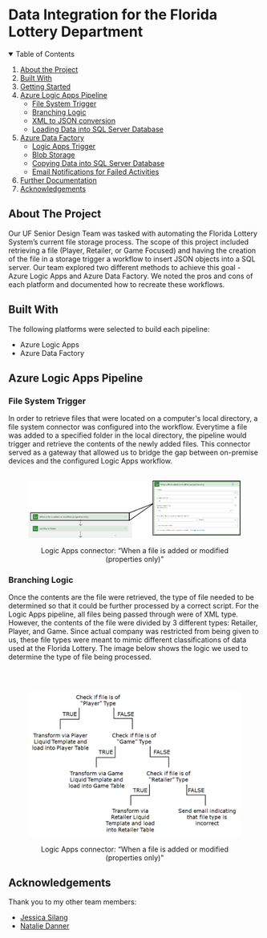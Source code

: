 # Data Integration for the Florida Lottery Department

<!-- TABLE OF CONTENTS -->
<!-- TABLE OF CONTENTS -->
<details open="open">
  <summary>Table of Contents</summary>
  <ol>
    <li><a href="#about-the-project">About the Project</a></li>
    <li><a href="#built-with">Built With</a></li>
    <li><a href="#getting-started">Getting Started</a></li>
    <li><a href="#azure-logic-apps-pipeline">Azure Logic Apps Pipeline</a>
        <ul>
          <li><a href="#file-system-trigger">File System Trigger</a></li>
          <li><a href="#branching-logic">Branching Logic</a></li>
          <li><a href="#xml-to-json-conversion">XML to JSON conversion</a></li>
          <li><a href="#loading-entries-into-SQL-Server-database">Loading Data into SQL Server Database</a></li>
      </ul>
    </li>
    <li><a href="#azure-data-factory">Azure Data Factory</a>
        <ul>
          <li><a href="#logic-apps-trigger">Logic Apps Trigger</a></li>
          <li><a href="#blob-storage">Blob Storage</a></li>
          <li><a href="#copying-data-into-SQL-Server-Database">Copying Data into SQL Server Database</a></li>
          <li><a href="#email-notifications-for-failed-activities">Email Notifications for Failed Activities</a></li>
      </ul>
    </li>
    <li><a href="#further-documentation">Further Documentation</a></li>
    <li><a href="#acknowledgements">Acknowledgements</a></li>
  </ol>
</details>

<!-- ABOUT THE PROJECT -->
## About The Project

Our UF Senior Design Team was tasked with automating the Florida Lottery System’s current file storage process. The scope of this project included retrieving a file (Player, Retailer, or Game Focused) and having the creation of the file in a storage trigger a workflow to insert JSON objects into a SQL server. Our team explored two different methods to achieve this goal - Azure Logic Apps and Azure Data Factory. We noted the pros and cons of each platform and documented how to recreate these workflows.

<!-- BUILT WITH -->
## Built With

The following platforms were selected to build each pipeline:
* Azure Logic Apps
* Azure Data Factory

<!-- AZURE LOGIC APPS -->
## Azure Logic Apps Pipeline

<!-- FILE SYSTEM TRIGGER -->
### File System Trigger

In order to retrieve files that were located on a computer's local directory, a file system connector was configured into the workflow. Everytime a file was added to a specified folder in the local directory, the pipeline would trigger and retrieve the contents of the newly added files. This connector served as a gateway that allowed us to bridge the gap between on-premise devices and the configured Logic Apps workflow.
<br><br>
<kbd>
  <figure>
    <p align="center">
      <img src="https://github.com/nicholasgonzalez1/Data_Integration_FLD/blob/main/images/file_system_trigger.png?raw=true" width="700"/>
    </p>
    <p align="center">Logic Apps connector: “When a file is added or modified (properties only)"</p>
  </figure>
</kbd>

### Branching Logic

Once the contents are the file were retrieved, the type of file needed to be determined so that it could be further processed by a correct script. For the Logic Apps pipeline, all files being passed through were of XML type. However, the contents of the file were divided by 3 different types: Retailer, Player, and Game. Since actual company was restricted from being given to us, these file types were meant to mimic different classifications of data used at the Florida Lottery. The image below shows the logic we used to determine the type of file being processed.

<br><br>
<kbd>
  <figure>
    <p align="center">
      <img src="https://github.com/nicholasgonzalez1/Data_Integration_FLD/blob/main/images/branching_logic.png?raw=true" width="700"/>
    </p>
    <p align="center">Logic Apps connector: “When a file is added or modified (properties only)"</p>
  </figure>
</kbd>


<!-- ACKNOWLEDGEMENTS -->
## Acknowledgements
Thank you to my other team members:
* [Jessica Silang](https://www.linkedin.com/in/jessica-silang/)
* [Natalie Danner](https://www.linkedin.com/in/natalie-danner-166a97165/)
